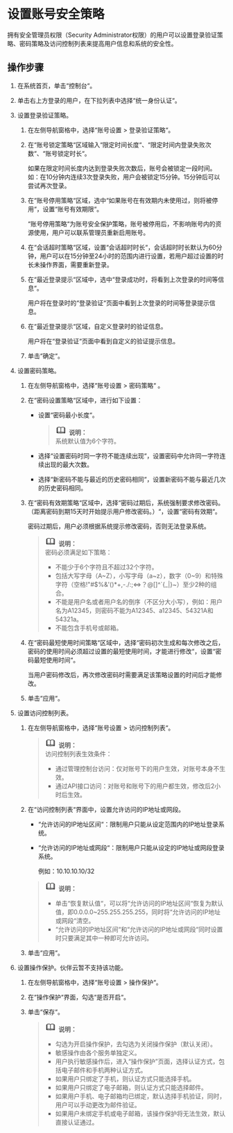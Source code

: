 # 设置账号安全策略<a name="ZH-CN_TOPIC_0111879530"></a>

拥有安全管理员权限（Security Administrator权限）的用户可以设置登录验证策略、密码策略及访问控制列表来提高用户信息和系统的安全性。

## 操作步骤<a name="section13189358"></a>

1.  在系统首页，单击“控制台“。
2.  单击右上方登录的用户，在下拉列表中选择“统一身份认证“。
3.  设置登录验证策略。
    1.  在左侧导航窗格中，选择“账号设置  \>  登录验证策略“。
    2.  在“账号锁定策略“区域输入“限定时间长度“、“限定时间内登录失败次数“、“账号锁定时长“。

        如果在限定时间长度内达到登录失败次数后，账号会被锁定一段时间。如：在10分钟内连续3次登录失败，用户会被锁定15分钟。15分钟后可以尝试再次登录。

    3.  在“账号停用策略“区域，选中“如果账号在有效期内未使用过，则将被停用“，设置“账号有效期限“。

        “账号停用策略“为账号安全保护策略，账号被停用后，不影响账号内的资源使用，用户可以联系管理员重新启用账号。

    4.  在“会话超时策略“区域，设置“会话超时时长“，会话超时时长默认为60分钟，用户可以在15分钟至24小时的范围内进行设置，若用户超过设置的时长未操作界面，需要重新登录。
    5.  在“最近登录提示“区域中，选中“登录成功时，将看到上次登录的时间等信息“。

        用户将在登录时的“登录验证“页面中看到上次登录的时间等登录提示信息。

    6.  在“最近登录提示“区域，自定义登录时的验证信息。

        用户将在“登录验证“页面中看到自定义的验证提示信息。

    7.  单击“确定“。

4.  设置密码策略。
    1.  在左侧导航窗格中，选择“账号设置  \>  密码策略“  。
    2.  在“密码设置策略“区域中，进行如下设置：
        -   设置“密码最小长度“。

            >![](public_sys-resources/icon-note.gif) **说明：**   
            >系统默认值为6个字符。  

        -   选择“设置密码时同一字符不能连续出现“，设置密码中允许同一字符连续出现的最大次数。
        -   选择“新密码不能与最近的历史密码相同“，设置新密码不能与最近几次的历史密码相同。

    3.  在“密码有效期策略“区域中，选择“密码过期后，系统强制要求修改密码。（距离密码到期15天时开始提示用户修改密码。）“，设置“密码有效期“。

        密码过期后，用户必须根据系统提示修改密码，否则无法登录系统。

        >![](public_sys-resources/icon-note.gif) **说明：**   
        >密码必须满足如下策略：  
        >-   不能少于6个字符且不超过32个字符。  
        >-   包括大写字母（A~Z），小写字母（a~z），数字（0~9）和特殊字符（空格!"\#$%&'\(\)\*+,-./:;<=\>？@\[\]^\`\{\_|\}~）至少2种的组合。  
        >-   不能是用户名或者用户名的倒序（不区分大小写），例如：用户名为A12345，则密码不能为A12345、a12345、54321A和54321a。  
        >-   不能包含手机号或邮箱。  

    4.  在“密码最短使用时间策略“区域中，选择“密码初次生成和每次修改之后，密码的使用时间必须超过设置的最短使用时间，才能进行修改“，设置“密码最短使用时间“。

        当用户密码修改后，再次修改密码时需要满足该策略设置的时间后才能修改。

    5.  单击“应用“。

5.  设置访问控制列表。
    1.  在左侧导航窗格中，选择“账号设置  \>  访问控制列表“。

        >![](public_sys-resources/icon-note.gif) **说明：**   
        >访问控制列表生效条件：  
        >-   通过管理控制台访问：仅对账号下的用户生效，对账号本身不生效。  
        >-   通过API接口访问：对账号和账号下的用户都生效，修改后2小时后生效。  

    2.  在“访问控制列表“界面中，设置允许访问的IP地址或网段。

        -   “允许访问的IP地址区间“：限制用户只能从设定范围内的IP地址登录系统。
        -   “允许访问的IP地址或网段“：限制用户只能从设定的IP地址或网段登录系统。

            例如：10.10.10.10/32


        >![](public_sys-resources/icon-note.gif) **说明：**   
        >-   单击“恢复默认值“，可以将“允许访问的IP地址区间“恢复为默认值，即0.0.0.0~255.255.255.255，同时将“允许访问的IP地址或网段“清空。  
        >-   “允许访问的IP地址区间“和“允许访问的IP地址或网段“同时设置时只要满足其中一种即可允许访问。  

    3.  单击“应用“。

6.  设置操作保护。伙伴云暂不支持该功能。
    1.  在左侧导航窗格中，选择“账号设置  \>  操作保护“。
    2.  在“操作保护“界面，勾选“是否开启“。
    3.  单击“保存“。

        >![](public_sys-resources/icon-note.gif) **说明：**   
        >-   勾选为开启操作保护，去勾选为关闭操作保护（默认关闭）。  
        >-   敏感操作由各个服务单独定义。  
        >-   用户执行敏感操作后，进入“操作保护”页面，选择认证方式，包括电子邮件和手机两种认证方式。  
        >    -   如果用户只绑定了手机，则认证方式只能选择手机。  
        >    -   如果用户只绑定了电子邮箱，则认证方式只能选择邮件。  
        >    -   如果用户手机、电子邮箱均已绑定，默认选择手机验证，同时，用户可以手动更改为邮件验证。  
        >    -   如果用户未绑定手机或电子邮箱，该操作保护将无法生效，默认直接认证通过。  



